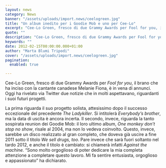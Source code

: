```yaml
---
layout: news
category: News
banner: "/assets/uploads/import.news/ceelogreen.jpg"
title: "Un album inedito per i Goodie Mob e uno per Cee-Lo"
excerpt: "Cee-Lo Green, fresco di due Grammy Awards per Fool for you, il brano che ha inciso con la cantante canadese Melanie Fiona, è in vena di annunci. Oggi ha rivelato via Twitter due notizie che in molti aspettavano, riguardanti i suoi futuri progetti. La prima riguarda il suo progetto solista, attesissimo dopo il successo eccezionale [&hellip"
quote: ""
description: "Cee-Lo Green, fresco di due Grammy Awards per Fool for you, il brano che ha inciso con la cantante canadese Melanie Fiona, è in vena di annunci. Oggi ha rivelato via Twitter due notizie che in molti aspettavano, riguardanti i suoi futuri progetti. La prima riguarda il suo progetto solista, attesissimo dopo il successo eccezionale [&hellip"
keywords: ""
date: 2012-02-15T00:00:00.000+01:00
author: "Marta Blumi Tripodi"
cover: "/assets/uploads/import.news/ceelogreen.jpg"
pagination:
  enabled: true

---
```


Cee-Lo Green, fresco di due Grammy Awards per _Fool for you_, il brano che ha inciso con la cantante canadese Melanie Fiona, è in vena di annunci. Oggi ha rivelato via Twitter due notizie che in molti aspettavano, riguardanti i suoi futuri progetti.

La prima riguarda il suo progetto solista, attesissimo dopo il successo eccezionale del precedente _The Ladykiller_. Si intitolerà _Everybody’s brother_, ma la data di uscita è ancora incerta. Il secondo, invece, riguarda la tanto sospirata reunion dei Goodie Mob: il loro ultimo album, _One monkey don’t stop no show_, risale al 2004, ma non lo vedeva coinvolto. Questo, invece, sarebbe un disco realizzato al gran completo, che doveva già uscire a fine 2011 sotto il titolo _We sell drugs, too_. Pare invece che sarà fuori soltanto nel tardo 2012, e anche il titolo è cambiato: si chiamerà infatti _Against the machine._ “Sono molto orgoglioso di poter dedicare la mia completa attenzione a completare questo lavoro. Mi fa sentire entusiasta, orgoglioso e appassionato” ha dichiarato.